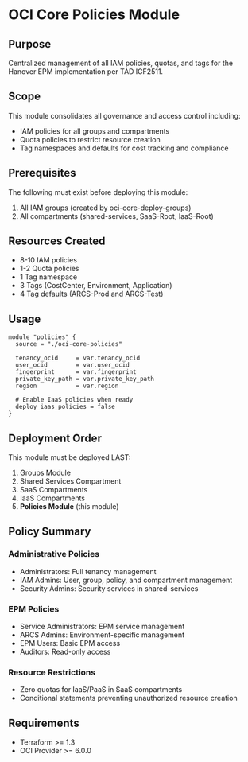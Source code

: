 # OCI Core Policies Module

## Purpose
Centralized management of all IAM policies, quotas, and tags for the Hanover EPM implementation per TAD ICF2511.

## Scope
This module consolidates all governance and access control including:
- IAM policies for all groups and compartments
- Quota policies to restrict resource creation
- Tag namespaces and defaults for cost tracking and compliance

## Prerequisites
The following must exist before deploying this module:
1. All IAM groups (created by oci-core-deploy-groups)
2. All compartments (shared-services, SaaS-Root, IaaS-Root)

## Resources Created
- 8-10 IAM policies
- 1-2 Quota policies
- 1 Tag namespace
- 3 Tags (CostCenter, Environment, Application)
- 4 Tag defaults (ARCS-Prod and ARCS-Test)

## Usage
```hcl
module "policies" {
  source = "./oci-core-policies"
  
  tenancy_ocid     = var.tenancy_ocid
  user_ocid        = var.user_ocid
  fingerprint      = var.fingerprint
  private_key_path = var.private_key_path
  region           = var.region
  
  # Enable IaaS policies when ready
  deploy_iaas_policies = false
}
```

## Deployment Order
This module must be deployed LAST:
1. Groups Module
2. Shared Services Compartment
3. SaaS Compartments
4. IaaS Compartments
5. **Policies Module** (this module)

## Policy Summary

### Administrative Policies
- Administrators: Full tenancy management
- IAM Admins: User, group, policy, and compartment management
- Security Admins: Security services in shared-services

### EPM Policies
- Service Administrators: EPM service management
- ARCS Admins: Environment-specific management
- EPM Users: Basic EPM access
- Auditors: Read-only access

### Resource Restrictions
- Zero quotas for IaaS/PaaS in SaaS compartments
- Conditional statements preventing unauthorized resource creation

## Requirements
- Terraform >= 1.3
- OCI Provider >= 6.0.0
